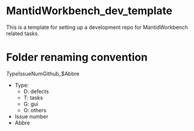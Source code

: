 # MantidWorkbench_dev_template
This is a template for setting up a development repo for MantidWorkbench related tasks.

# Folder renaming convention

$Type$IssueNumGithub_$Abbre

- Type: 
  - D: defects
  - T: tasks
  - G: gui
  - O: others
- Issue number
- Abbre